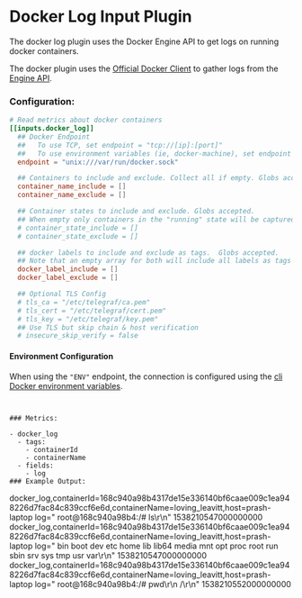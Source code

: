 # Docker Log Input Plugin

The docker log plugin uses the Docker Engine API to get logs on running
docker containers.

The docker plugin uses the [Official Docker Client](https://github.com/moby/moby/tree/master/client)
to gather logs from the [Engine API](https://docs.docker.com/engine/api/v1.24/).

### Configuration:

```toml
# Read metrics about docker containers
[[inputs.docker_log]]
  ## Docker Endpoint
  ##   To use TCP, set endpoint = "tcp://[ip]:[port]"
  ##   To use environment variables (ie, docker-machine), set endpoint = "ENV"
  endpoint = "unix:///var/run/docker.sock"

  ## Containers to include and exclude. Collect all if empty. Globs accepted.
  container_name_include = []
  container_name_exclude = []

  ## Container states to include and exclude. Globs accepted.
  ## When empty only containers in the "running" state will be captured.
  # container_state_include = []
  # container_state_exclude = []

  ## docker labels to include and exclude as tags.  Globs accepted.
  ## Note that an empty array for both will include all labels as tags
  docker_label_include = []
  docker_label_exclude = []

  ## Optional TLS Config
  # tls_ca = "/etc/telegraf/ca.pem"
  # tls_cert = "/etc/telegraf/cert.pem"
  # tls_key = "/etc/telegraf/key.pem"
  ## Use TLS but skip chain & host verification
  # insecure_skip_verify = false
```

#### Environment Configuration

When using the `"ENV"` endpoint, the connection is configured using the
[cli Docker environment variables](https://godoc.org/github.com/moby/moby/client#NewEnvClient).

```


### Metrics:

- docker_log
  - tags:
    - containerId
    - containerName
  - fields:
    - log
### Example Output:

```
docker_log,containerId=168c940a98b4317de15e336140bf6caae009c1ea948226d7fac84c839ccf6e6d,containerName=loving_leavitt,host=prash-laptop log=" root@168c940a98b4:/# ls\r\n" 1538210547000000000
docker_log,containerId=168c940a98b4317de15e336140bf6caae009c1ea948226d7fac84c839ccf6e6d,containerName=loving_leavitt,host=prash-laptop log=" bin  boot  dev  etc  home  lib  lib64  media  mnt  opt  proc  root  run  sbin  srv  sys  tmp  usr  var\r\n" 1538210547000000000
docker_log,containerId=168c940a98b4317de15e336140bf6caae009c1ea948226d7fac84c839ccf6e6d,containerName=loving_leavitt,host=prash-laptop log=" root@168c940a98b4:/# pwd\r\n /\r\n" 1538210552000000000
```
